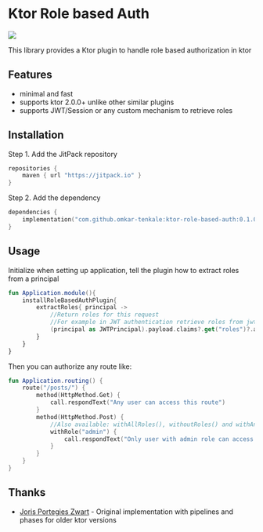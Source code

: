 # Ktor Role based Auth
[![](https://jitpack.io/v/omkar-tenkale/ktor-role-based-auth.svg)](https://jitpack.io/#omkar-tenkale/ktor-role-based-auth)

This library provides a Ktor plugin to handle role based authorization in ktor


## Features

- minimal and fast
- supports ktor 2.0.0+ unlike other similar plugins
- supports JWT/Session or any custom mechanism to retrieve roles


## Installation

Step 1. Add the JitPack repository

```kotlin
repositories {
    maven { url "https://jitpack.io" }
}
```

Step 2. Add the dependency

```kotlin
dependencies {
    implementation("com.github.omkar-tenkale:ktor-role-based-auth:0.1.0")
}
```


## Usage

Initialize when setting up application, tell the plugin how to extract roles from a principal
```kotlin
fun Application.module(){
    installRoleBasedAuthPlugin{
        extractRoles{ principal ->
            //Return roles for this request
            //For example in JWT authentication retrieve roles from jwt payload
            (principal as JWTPrincipal).payload.claims?.get("roles")?.asList(String::class.java)?.toSet() ?: emptySet()
        }
    }
}
```
Then you can authorize any route like:
```kotlin
fun Application.routing() {
    route("/posts/") {
        method(HttpMethod.Get) {
            call.respondText("Any user can access this route")
        }
        method(HttpMethod.Post) {
            //Also available: withAllRoles(), withoutRoles() and withAnyRole()
            withRole("admin") {
                call.respondText("Only user with admin role can access this route, others will get a HTTP 403 (Forbidden) response")
            }
        }
    }
}
```

## Thanks
- [Joris Portegies Zwart](https://github.com/ximedes/ktor-authorization) - Original implementation with pipelines and phases for older ktor versions
